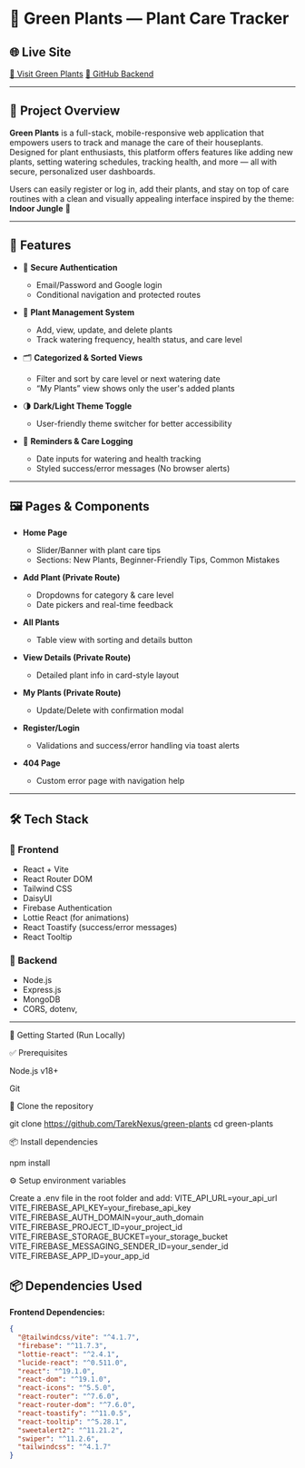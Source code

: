 # 🌿 Green Plants — Plant Care Tracker

## 🌐 Live Site
[🔗 Visit Green Plants](https://a10-green-plants.netlify.app/)
[🔗 GitHub Backend](https://github.com/TarekNexus/green-plants-server)


---

## 📖 Project Overview

**Green Plants** is a full-stack, mobile-responsive web application that empowers users to track and manage the care of their houseplants. Designed for plant enthusiasts, this platform offers features like adding new plants, setting watering schedules, tracking health, and more — all with secure, personalized user dashboards.

Users can easily register or log in, add their plants, and stay on top of care routines with a clean and visually appealing interface inspired by the theme: **Indoor Jungle** 🌱

---

## 🚀 Features

- 🔐 **Secure Authentication**
  - Email/Password and Google login
  - Conditional navigation and protected routes

- 🌱 **Plant Management System**
  - Add, view, update, and delete plants
  - Track watering frequency, health status, and care level

- 🗂️ **Categorized & Sorted Views**
  - Filter and sort by care level or next watering date
  - “My Plants” view shows only the user's added plants

- 🌗 **Dark/Light Theme Toggle**
  - User-friendly theme switcher for better accessibility

- 📅 **Reminders & Care Logging**
  - Date inputs for watering and health tracking
  - Styled success/error messages (No browser alerts)

---

## 🖼️ Pages & Components

- **Home Page**
  - Slider/Banner with plant care tips
  - Sections: New Plants, Beginner-Friendly Tips, Common Mistakes

- **Add Plant (Private Route)**
  - Dropdowns for category & care level
  - Date pickers and real-time feedback

- **All Plants**
  - Table view with sorting and details button

- **View Details (Private Route)**
  - Detailed plant info in card-style layout

- **My Plants (Private Route)**
  - Update/Delete with confirmation modal

- **Register/Login**
  - Validations and success/error handling via toast alerts

- **404 Page**
  - Custom error page with navigation help

---

## 🛠️ Tech Stack

### 🔧 Frontend
- React + Vite
- React Router DOM
- Tailwind CSS
- DaisyUI
- Firebase Authentication
- Lottie React (for animations)
- React Toastify (success/error messages)
- React Tooltip


### 🔧 Backend
- Node.js
- Express.js
- MongoDB 
- CORS, dotenv, 

---
💪 Getting Started (Run Locally)

✅ Prerequisites

Node.js v18+

Git

📅 Clone the repository

git clone https://github.com/TarekNexus/green-plants cd green-plants

📦 Install dependencies

npm install

⚙️ Setup environment variables

Create a .env file in the root folder and add: VITE_API_URL=your_api_url VITE_FIREBASE_API_KEY=your_firebase_api_key VITE_FIREBASE_AUTH_DOMAIN=your_auth_domain VITE_FIREBASE_PROJECT_ID=your_project_id VITE_FIREBASE_STORAGE_BUCKET=your_storage_bucket VITE_FIREBASE_MESSAGING_SENDER_ID=your_sender_id VITE_FIREBASE_APP_ID=your_app_id



## 📦 Dependencies Used  

**Frontend Dependencies:**

```json
{
  "@tailwindcss/vite": "^4.1.7",
  "firebase": "^11.7.3",
  "lottie-react": "^2.4.1",
  "lucide-react": "^0.511.0",
  "react": "^19.1.0",
  "react-dom": "^19.1.0",
  "react-icons": "^5.5.0",
  "react-router": "^7.6.0",
  "react-router-dom": "^7.6.0",
  "react-toastify": "^11.0.5",
  "react-tooltip": "^5.28.1",
  "sweetalert2": "^11.21.2",
  "swiper": "^11.2.6",
  "tailwindcss": "^4.1.7"
}

